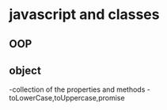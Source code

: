# javascript and classes

## OOP

## object 
-collection of the properties and methods
-toLowerCase,toUppercase,promise